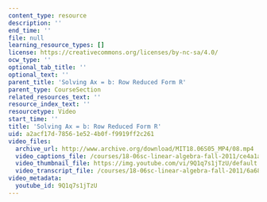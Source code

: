 ```yaml
---
content_type: resource
description: ''
end_time: ''
file: null
learning_resource_types: []
license: https://creativecommons.org/licenses/by-nc-sa/4.0/
ocw_type: ''
optional_tab_title: ''
optional_text: ''
parent_title: 'Solving Ax = b: Row Reduced Form R'
parent_type: CourseSection
related_resources_text: ''
resource_index_text: ''
resourcetype: Video
start_time: ''
title: 'Solving Ax = b: Row Reduced Form R'
uid: a2acf17d-7856-1e52-4b0f-f9919ff2c261
video_files:
  archive_url: http://www.archive.org/download/MIT18.06S05_MP4/08.mp4
  video_captions_file: /courses/18-06sc-linear-algebra-fall-2011/ce4a1a46dba6506f9b78de35e746ba62_9Q1q7s1jTzU.vtt
  video_thumbnail_file: https://img.youtube.com/vi/9Q1q7s1jTzU/default.jpg
  video_transcript_file: /courses/18-06sc-linear-algebra-fall-2011/6a682e0506398c57dc7d2fa81a36fb01_9Q1q7s1jTzU.pdf
video_metadata:
  youtube_id: 9Q1q7s1jTzU
---
```

